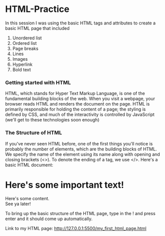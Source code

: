 # HTML-Practice
In this session I was using the basic HTML tags and attributes to create a basic HTML page that included
1. Unordered list
2. Ordered list
3. Page breaks
4. Lines
5. Images
6. Hyperlink
7. Bold text

### Getting started with HTML
HTML, which stands for Hyper Text Markup Language, is one of the fundamental building blocks of the web. When you visit a webpage, your browser reads HTML and renders the document on the page. HTML is primarily responsible for holding the content of a page; the styling is defined by CSS, and much of the interactivity is controlled by JavaScript (we'll get to these technologies soon enough)

### The Structure of HTML
If you've never seen HTML before, one of the first things you'll notice is probably the number of elements, which are the building blocks of HTML. We specify the name of the element using its name along with opening and closing brackets (<>). To denote the ending of a tag, we use </>. Here's a basic HTML
document:

<!DOCTYPE html>
<html lang="en">
<head>
  <meta charset="UTF-8">
  <title>My first HTML page!</title>
</head>
<body>
  <h1>Here's some important text!</h1>
  <div>Here's some content.</div>
  <div>See ya later!</div>
</body>
</html>

To bring up the basic structure of the HTML page, type in the ! and press enter and it should come up automatically.

Link to my HTML page: http://127.0.0.1:5500/my_first_html_page.html
